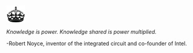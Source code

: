 <img src="crown.png" align="center" width="50px">

*Knowledge is power. Knowledge shared is power multiplied.*

-Robert Noyce, inventor of the integrated circuit and co-founder of Intel.
